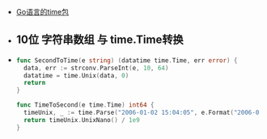 - [Go语言的time包](https://zhuanlan.zhihu.com/p/357348340)
- ## 10位 字符串数组 与 time.Time转换
- ```go
  func SecondToTime(e string) (datatime time.Time, err error) {
  	data, err := strconv.ParseInt(e, 10, 64)
  	datatime = time.Unix(data, 0)
  	return
  }
  
  func TimeToSecond(e time.Time) int64 {
  	timeUnix, _ := time.Parse("2006-01-02 15:04:05", e.Format("2006-01-02 15:04:05"))
  	return timeUnix.UnixNano() / 1e9
  }
  ```